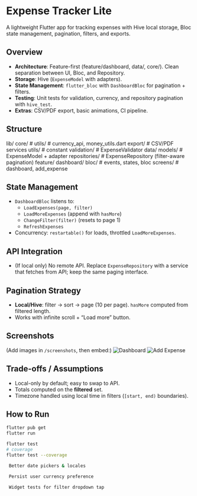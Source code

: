 # Expense Tracker Lite

A lightweight Flutter app for tracking expenses with Hive local storage, Bloc state management,
pagination, filters, and exports.

## Overview

- **Architecture**: Feature-first (feature/dashboard, data/, core/). Clean separation between UI,
  Bloc, and Repository.
- **Storage**: Hive (`ExpenseModel` with adapters).
- **State Management**: `flutter_bloc` with `DashboardBloc` for pagination + filters.
- **Testing**: Unit tests for validation, currency, and repository pagination with `hive_test`.
- **Extras**: CSV/PDF export, basic animations, CI pipeline.

## Structure

lib/
core/ # utils/ # currency_api, money_utils.dart
export/ # CSV/PDF services
utils/ # constant
validation/ # ExpenseValidator
data/
models/ # ExpenseModel + adapter
repositories/ # ExpenseRepository (filter-aware pagination)
feature/
dashboard/
bloc/ # events, states, bloc
screens/ # dashboard, add_expense

## State Management

- `DashboardBloc` listens to:
    - `LoadExpenses(page, filter)`
    - `LoadMoreExpenses` (append with `hasMore`)
    - `ChangeFilter(filter)` (resets to page 1)
    - `RefreshExpenses`
- Concurrency: `restartable()` for loads, throttled `LoadMoreExpenses`.

## API Integration

- (If local only) No remote API. Replace `ExpenseRepository` with a service that fetches from API;
  keep the same paging interface.

## Pagination Strategy

- **Local/Hive**: filter → sort → page (10 per page). `hasMore` computed from filtered length.
- Works with infinite scroll + “Load more” button.

## Screenshots

(Add images in `/screenshots`, then embed:)
![Dashboard](screenshots/dashboard.png)
![Add Expense](screenshots/add_expense.png)

## Trade-offs / Assumptions

- Local-only by default; easy to swap to API.
- Totals computed on the **filtered** set.
- Timezone handled using local time in filters (`[start, end)` boundaries).

## How to Run

```bash
flutter pub get
flutter run

flutter test
# coverage
flutter test --coverage

 Better date pickers & locales

 Persist user currency preference

 Widget tests for filter dropdown tap
